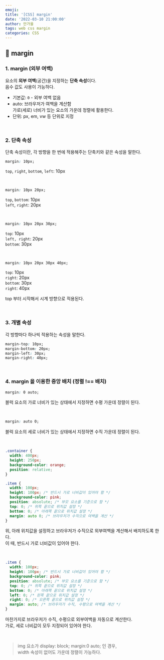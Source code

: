 ```yaml
---
emoji:
title: '[CSS] margin'
date: '2022-03-10 21:00:00'
author: 안가을
tags: web css margin
categories: CSS
---
```


## 💙 margin

### 1. margin (외부 여백)

요소의 **외부 여백**(공간)을 지정하는 **단축 속성**이다.<br />
음수 값도 사용이 가능하다.

- 기본값: `0` - 외부 여백 없음
- auto: 브라우저가 여백을 계산함<br />
  가로(세로) 너비가 있는 요소의 가운데 정렬에 활용한다.
- 단위: px, em, vw 등 단위로 지정

<br />

### 2. 단축 속성

단축 속성이란, 각 방향을 한 번에 적용해주는 단축키와 같은 속성을 말한다.

```css
margin: 10px;
```

`top`, `right`, `bottom`, `left`: 10px

<br />

```css
margin: 10px 20px;
```

`top`, `bottom`: 10px<br />
`left`, `right`: 20px

<br />

```css
margin: 10px 20px 30px;
```

`top`: 10px<br />
`left, right`: 20px<br />
`bottom`: 30px

<br />

```css
margin: 10px 20px 30px 40px;
```

`top`: 10px<br />
`right`: 20px<br />
`bottom`: 30px<br />
`right`: 40px

top 부터 시작해서 시계 방향으로 적용된다.

<br />

### 3. 개별 속성

각 방향마다 하나씩 적용하는 속성을 말한다.

```css
margin-top: 10px;
margin-bottom: 20px;
margin-left: 30px;
margin-right: 40px;
```

<br />

### 4. margin 을 이용한 중앙 배치 (정렬 !== 배치)

```css
margin: 0 auto;
```

블럭 요소의 가로 너비가 있는 상태에서 지정하면 수평 가운데 정렬이 된다.

<br />

```css
margin: auto 0;
```

블럭 요소의 세로 너비가 있는 상태에서 지정하면 수직 가운데 정렬이 된다.

<br />

```css
.container {
  width: 400px;
  height: 250px;
  background-color: orange;
  position: relative;
}

.item {
  width: 100px;
  height: 100px; /* 반드시 가로 너비값이 있어야 함 */
  background-color: pink;
  position: absolute; /* 부모 요소를 기준으로 함 */
  top: 0; /* 위쪽 끝으로 위치값 설정 */
  bottom: 0; /* 아래쪽 끝으로 위치값 설정 */
  margin: auto 0; /* 브라우저가 수직으로 여백을 계산 */
}
```

위, 아래 위치값을 설정하고 브라우저가 수직으로 외부여백을 계산해서 배치하도록 한다.<br />
이 때, 반드시 가로 너비값이 있어야 한다.

<br />

```css
.item {
  width: 100px;
  height: 100px; /* 반드시 가로 너비값이 있어야 함 */
  background-color: pink;
  position: absolute; /* 부모 요소를 기준으로 함 */
  top: 0; /* 위쪽 끝으로 위치값 설정 */
  bottom: 0; /* 아래쪽 끝으로 위치값 설정 */
  left: 0; /* 왼쪽 끝으로 위치값 설정 */
  right: 0; /* 오른쪽 끝으로 위치값 설정 */
  margin: auto; /* 브라우저가 수직, 수평으로 여백을 계산 */
}
```

마찬가지로 브라우저가 수직, 수평으로 외부여백을 자동으로 계산한다.<br />
가로, 세로 너비값이 모두 지정되어 있어야 한다.

<br />

> img 요소가 display: block; margin:0 auto; 인 경우,<br />
> width 속성이 없어도 가운데 정렬이 가능하다.

```toc

```
